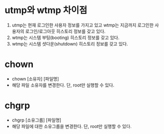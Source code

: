 # utmp와 wtmp 차이점

1. utmp는 현재 로그인한 사용자 정보를 가지고 있고 wtmp는 지금까지 로그인한 사용자의 로그인/로그아웃 히스토리 정보를 갖고 있다.
2. wtmp는 시스템 부팅(booting) 히스토리 정보를 갖고 있다.
3. wtmp는 시스템 셧다운(shutdown) 히스토리 정보를 갖고 있다.

# chown

- chown [소유자] [파일명]
- 해당 파일 소유자를 변경한다. 단, root만 실행할 수 있다.

# chgrp

- chgrp [소유그룹] [파일명]
- 해당 파일에 대한 소유그룹을 변경한다. 단, root만 실행할 수 있다.
